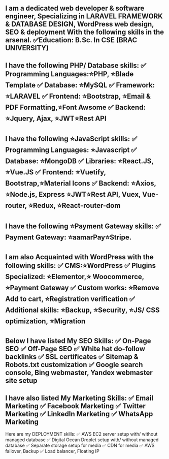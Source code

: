 I am a dedicated web developer & software engineer, Specializing in LARAVEL FRAMEWORK & DATABASE DESIGN, WordPress web design, SEO & deployment With the following skills in the arsenal.
✅Education: B.Sc. In CSE (BRAC UNIVERSITY)
-------------------------------------------------------------------------------------------------------
I have the following PHP/ Database skills:
✅ Programming Languages:⭐PHP, ⭐Blade Template
✅ Database: ⭐MySQL
✅ Framework: ⭐LARAVEL
✅ Frontend: ⭐Bootstrap, ⭐Email & PDF Formatting,⭐Font Awsome
✅ Backend: ⭐Jquery, Ajax, ⭐JWT⭐Rest API
-------------------------------------------------------------------------------------------------------
I have the following ⭐JavaScript skills:
✅ Programming Languages: ⭐Javascript
✅ Database: ⭐MongoDB
✅ Libraries: ⭐React.JS, ⭐Vue.JS
✅ Frontend: ⭐Vuetify, Bootstrap,⭐Material Icons
✅ Backend: ⭐Axios, ⭐Node.js, Express ⭐JWT⭐Rest API, Vuex, Vue-router, ⭐Redux, ⭐React-router-dom
-------------------------------------------------------------------------------------------------------
I have the following ⭐Payment Gateway skills:
✅ Payment Gateway: ⭐aamarPay⭐Stripe.
-------------------------------------------------------------------------------------------------------
I am also Acquainted with WordPress with the following skills:
✅ CMS:⭐WordPress
✅ Plugins Specialized: ⭐Elementor,⭐ Woocommerce, ⭐Payment Gateway
✅ Custom works: ⭐Remove Add to cart, ⭐Registration verification
✅ Additional skills: ⭐Backup, ⭐Security, ⭐JS/ CSS optimization, ⭐Migration
-------------------------------------------------------------------------------------------------------
Below I have listed My SEO Skills:
✅ On-Page SEO
✅ Off-Page SEO
✅ White hat do-follow backlinks
✅ SSL certificates
✅ Sitemap & Robots.txt customization
✅ Google search console, Bing webmaster, Yandex webmaster site setup
-------------------------------------------------------------------------------------------------------
I have also listed My Marketing Skills:
✅ Email Marketing
✅ Facebook Marketing
✅ Twitter Marketing
✅ LinkedIn Marketing
✅ WhatsApp Marketing
-------------------------------------------------------------------------------------------------------
Here are my DEPLOYMENT skills:
✅ AWS EC2 server setup with/ without managed database
✅ Digital Ocean Droplet setup with/ without managed database
✅ Separate storage setup for media
✅ CDN for media
✅ AWS failover, Backup
✅ Load balancer, Floating IP
